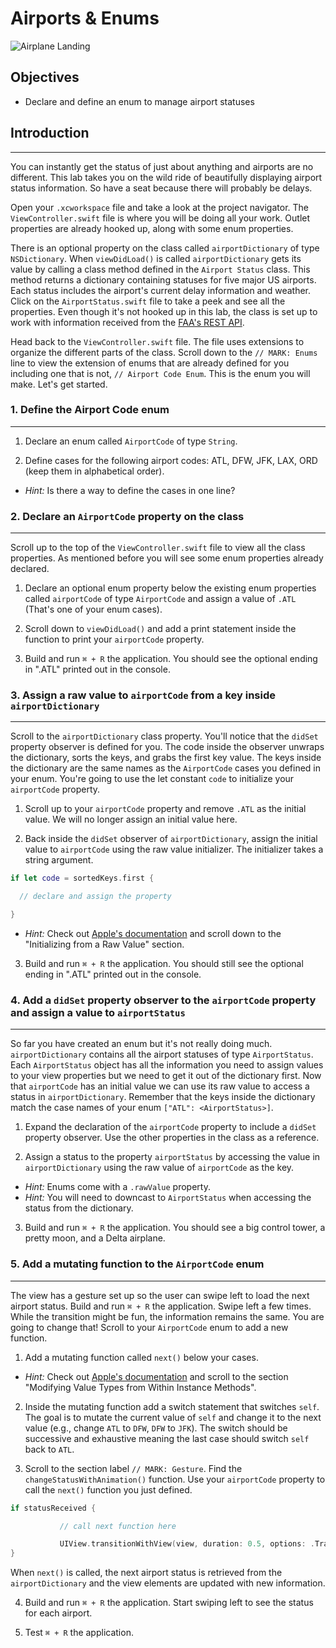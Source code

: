 # Airports & Enums

![Airplane Landing](https://s3.amazonaws.com/learn-verified/airplane-landing.jpg)

## Objectives

 * Declare and define an enum to manage airport statuses

## Introduction
---
You can instantly get the status of just about anything and airports are no different. This lab takes you on the wild ride of beautifully displaying airport status information. So have a seat because there will probably be delays.

Open your `.xcworkspace` file and take a look at the project navigator. The `ViewController.swift` file is where you will be doing all your work. Outlet properties are already hooked up, along with some enum properties.

There is an optional property on the class called `airportDictionary` of type `NSDictionary`. When `viewDidLoad()` is called `airportDictionary` gets its value by calling a class method defined in the `Airport Status` class. This method returns a dictionary containing statuses for five major US airports. Each status includes the airport's current delay information and weather. Click on the `AirportStatus.swift` file to take a peek and see all the properties. Even though it's not hooked up in this lab, the class is set up to work with information received from the [FAA's REST API]("http://services.faa.gov/").

Head back to the `ViewController.swift` file. The file uses extensions to organize the different parts of the class. Scroll down to the `// MARK: Enums` line to view the extension of enums that are already defined for you including one that is not, `// Airport Code Enum`. This is the enum you will make. Let's get started.

### 1. Define the Airport Code enum
---
 1. Declare an enum called `AirportCode` of type `String`.

 2. Define cases for the following airport codes: ATL, DFW, JFK, LAX, ORD (keep them in alphabetical order).

  * *Hint:* Is there a way to define the cases in one line?

### 2. Declare an `AirportCode` property on the class
---
 Scroll up to the top of the `ViewController.swift` file to view all the class properties. As mentioned before you will see some enum properties already declared.

 1. Declare an optional enum property below the existing enum properties called `airportCode` of type `AirportCode` and assign a value of `.ATL` (That's one of your enum cases).

 2. Scroll down to `viewDidLoad()` and add a print statement inside the function to print your `airportCode` property.

 3. Build and run `⌘ + R` the application. You should see the optional ending in ".ATL" printed out in the console.

### 3. Assign a raw value to `airportCode` from a key inside `airportDictionary`
---
Scroll to the `airportDictionary` class property. You'll notice that the `didSet` property observer is defined for you. The code inside the observer unwraps the dictionary, sorts the keys, and grabs the first key value. The keys inside the dictionary are the same names as the `AirportCode` cases you defined in your enum. You're going to use the let constant `code` to initialize your `airportCode` property.

 1. Scroll up to your `airportCode` property and remove `.ATL` as the initial value. We will no longer assign an initial value here.

 2. Back inside the `didSet` observer of `airportDictionary`, assign the initial value to `airportCode` using the raw value initializer. The initializer takes a string argument.
 ```swift
 if let code = sortedKeys.first {

   // declare and assign the property

 }
 ```
  * *Hint:* Check out [Apple's documentation](https://developer.apple.com/library/ios/documentation/Swift/Conceptual/Swift_Programming_Language/Enumerations.html#//apple_ref/doc/uid/TP40014097-CH12-ID145) and scroll down to the "Initializing from a Raw Value" section.  

 3. Build and run `⌘ + R` the application. You should still see the optional ending in ".ATL" printed out in the console.

### 4. Add a `didSet` property observer to the `airportCode` property and assign a value to `airportStatus`
---
So far you have created an enum but it's not really doing much. `airportDictionary` contains all the airport statuses of type `AirportStatus`. Each `AirportStatus` object has all the information you need to assign values to your view properties but we need to get it out of the dictionary first. Now that `airportCode` has an initial value we can use its raw value to access a status in `airportDictionary`. Remember that the keys inside the dictionary match the case names of your enum `["ATL": <AirportStatus>]`.

 1. Expand the declaration of the `airportCode` property to include a `didSet` property observer. Use the other properties in the class as a reference.

 2. Assign a status to the property `airportStatus` by accessing the value in `airportDictionary` using the raw value of `airportCode` as the key.

  * *Hint:* Enums come with a `.rawValue` property.
  * *Hint:* You will need to downcast to `AirportStatus` when accessing the status from the dictionary.

 3. Build and run `⌘ + R` the application. You should see a big control tower, a pretty moon, and a Delta airplane.  

### 5. Add a mutating function to the `AirportCode` enum
---
The view has a gesture set up so the user can swipe left to load the next airport status. Build and run `⌘ + R` the application. Swipe left a few times. While the transition might be fun, the information remains the same. You are going to change that! Scroll to your `AirportCode` enum to add a new function.

 1. Add a mutating function called `next()` below your cases.
  * *Hint:* Check out [Apple's documentation](https://developer.apple.com/library/ios/documentation/Swift/Conceptual/Swift_Programming_Language/Methods.html) and scroll to the section "Modifying Value Types from Within Instance Methods".

 2. Inside the mutating function add a switch statement that switches `self`. The goal is to mutate the current value of `self` and change it to the next value (e.g., change `ATL` to `DFW`, `DFW` to `JFK`). The switch should be successive and exhaustive meaning the last case should switch `self` back to `ATL`.

 3. Scroll to the section label `// MARK: Gesture`. Find the `changeStatusWithAnimation()` function. Use your `airportCode` property to call the `next()` function you just defined.
 ```swift
 if statusReceived {

            // call next function here

            UIView.transitionWithView(view, duration: 0.5, options: .TransitionFlipFromRight, animations: nil, completion: nil)
 }
 ```
 When `next()` is called, the next airport status is retrieved from the `airportDictionary` and the view elements are updated with new information.

 4. Build and run `⌘ + R` the application. Start swiping left to see the status for each airport.

 5. Test `⌘ + R` the application.
